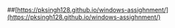 ##[https://pksingh128.github.io/windows-assighnment/](https://pksingh128.github.io/windows-assighnment/)
